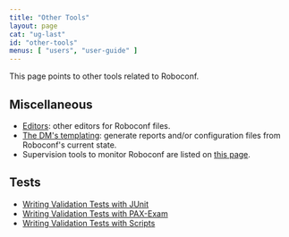 ```yaml
---
title: "Other Tools"
layout: page
cat: "ug-last"
id: "other-tools"
menus: [ "users", "user-guide" ]
---
```


This page points to other tools related to Roboconf.

## Miscellaneous

* [Editors](editors.html): other editors for Roboconf files.
* [The DM's templating](dm-templating.html): generate reports and/or configuration files from Roboconf's current state.
* Supervision tools to monitor Roboconf are listed on [this page](monitoring-roboconf.html).

## Tests

* [Writing Validation Tests with JUnit](writing-validation-tests-with-junit.html)
* [Writing Validation Tests with PAX-Exam](writing-validation-tests-with-pax-exam.html)
* [Writing Validation Tests with Scripts](writing-validation-tests-with-scripts.html)
